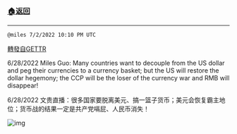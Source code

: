 ###  [:house:返回](README.md)
---


`@miles 7/2/2022 10:10 PM UTC`

[轉發自GETTR](https://gettr.com/post/p1gtuy8e53e)

6/28/2022 Miles Guo: Many countries want to decouple from the US dollar and peg their currencies to a currency basket; but the US will restore the dollar hegemony; the CCP will be the loser of the currency war and RMB will disappear!

6/28/2022 文贵直播：很多国家要脱离美元、搞一篮子货币；美元会恢复霸主地位；货币战的结果一定是共产党嗝屁、人民币消失！


![img](https://media.gettr.com/group48/getter/2022/07/02/22/5d94d706-6f8c-3df6-4038-64af98dd3932/out.jpg)
